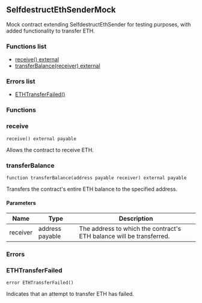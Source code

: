 
## SelfdestructEthSenderMock

Mock contract extending SelfdestructEthSender for testing purposes, with added functionality to transfer ETH.

### Functions list
- [receive() external](#receive)
- [transferBalance(receiver) external](#transferbalance)

### Errors list
- [ETHTransferFailed() ](#ethtransferfailed)

### Functions
### receive

```solidity
receive() external payable
```
Allows the contract to receive ETH.

### transferBalance

```solidity
function transferBalance(address payable receiver) external payable
```
Transfers the contract's entire ETH balance to the specified address.

#### Parameters

| Name | Type | Description |
| ---- | ---- | ----------- |
| receiver | address payable | The address to which the contract's ETH balance will be transferred. |

### Errors
### ETHTransferFailed

```solidity
error ETHTransferFailed()
```
Indicates that an attempt to transfer ETH has failed.

